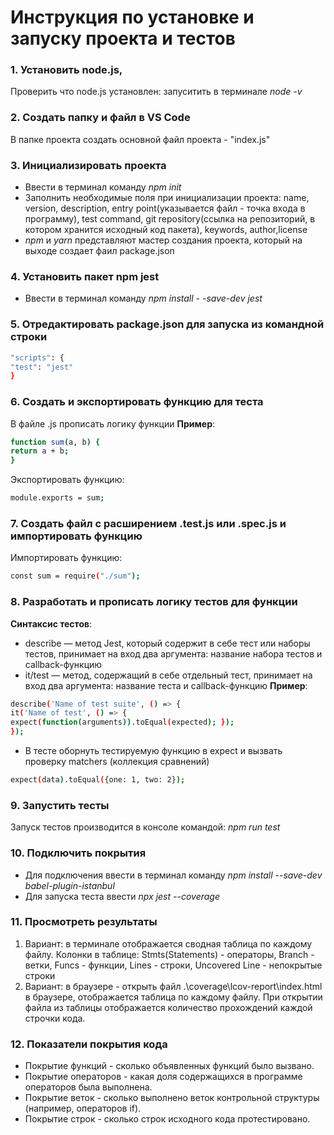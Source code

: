 # Инструкция по установке и запуску проекта и тестов
### 1. Установить node.js, 
Проверить что node.js  установлен: запуситить в терминале _node -v_
### 2. Создать папку и файл в VS Code
В папке проекта создать основной файл проекта - "index.js"
### 3. Инициализировать проекта
- Ввести в терминал команду _npm init_
- Заполнить необходимые поля при инициализации проекта:
name, version, description, entry point(указывается файл - точка входа в программу), test command, git repository(ссылка на репозиторий, в котором хранится исходный код пакета), keywords, author,license
- _npm_ и _yarn_ представляют мастер создания проекта, который на выходе создает фаил package.json

### 4. Установить пакет npm jest
- Ввести в терминал команду _npm install - -save-dev jest_

### 5. Отредактировать package.json для запуска из командной строки
```sh
"scripts": {
"test": "jest"
}
```
### 6. Создать и экспортировать функцию для теста 
В файле .js прописать логику функции
**Пример**:
```sh
function sum(a, b) {
return a + b;
}
```
Экспортировать функцию:
```sh
module.exports = sum;
```
### 7. Создать файл с расширением .test.js или .spec.js и импортировать функцию
Импортировать функцию:
```sh
const sum = require("./sum");
```
### 8. Разработать и прописать логику тестов для функции
**Синтаксис тестов**:
- describe — метод Jest, который содержит в себе тест или наборы тестов, принимает на вход два аргумента: название набора тестов и callback-функцию
- it/test — метод, содержащий в себе отдельный тест, принимает на вход два аргумента: название теста и callback-функцию
**Пример**:
```sh
describe('Name of test suite', () => { 
it('Name of test', () => {
expect(function(arguments)).toEqual(expected); });
});
```
- В тесте оборнуть тестируемую функцию в expect и вызвать проверку matchers (коллекция сравнений)
```sh
expect(data).toEqual({one: 1, two: 2});
```
### 9. Запустить тесты
Запуск тестов производится в консоле командой: _npm run test_
### 10. Подключить покрытия
- Для подключения ввести в терминал команду _npm install --save-dev babel-plugin-istanbul_
- Для запуска теста ввести _npx jest --coverage_

### 11. Просмотреть результаты
1. Вариант: в терминале отображается сводная таблица по каждому файлу.
Колонки в таблице: Stmts(Statements) - операторы, Branch - ветки, Funcs - функции, Lines - строки, Uncovered Line - непокрытые строки
2. Вариант: в браузере - открыть файл .\coverage\lcov-report\index.html в браузере, отображается таблица по каждому файлу. При открытии файла из таблицы отображается количество прохождений каждой строчки кода.

### 12. Показатели покрытия кода
- Покрытие функций - сколько объявленных функций было вызвано.
- Покрытие операторов - какая доля содержащихся в программе операторов 
была выполнена.
- Покрытие веток - сколько выполнено веток контрольной структуры 
(например, операторов if).
- Покрытие строк - сколько строк исходного кода протестировано.
